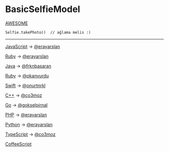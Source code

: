BasicSelfieModel
================

[AWESOME](https://github.com/erayarslan/Awesome-BasicSelfieModel)

```
Selfie.takePhoto()  // ağlama melis :)
```


___
[JavaScript](https://github.com/erayarslan/BasicSelfieModel-JavaScript) -> [@erayarslan](https://github.com/erayarslan)

[Ruby](https://github.com/erayarslan/BasicSelfieModel-Ruby) -> [@erayarslan](https://github.com/erayarslan)

[Java](https://github.com/frknbasaran/BasicSelfieModel-java) -> [@frknbasaran](https://github.com/frknbasaran)

[Ruby](https://github.com/okanvurdu/BasicSelfieModel-rb) -> [@okanvurdu](https://github.com/okanvurdu)

[Swift](https://github.com/onurtnrkl/BasicSelfieModel-Swift) -> [@onurtnrkl](https://github.com/onurtnrkl)

[C++](https://github.com/co3moz/BasicSelfieModel-cpp) -> [@co3moz](https://github.com/co3moz)

[Go](https://github.com/gokselpirnal/BasicSelfieModel-Go ) -> [@gokselpirnal](https://github.com/gokselpirnal)

[PHP](https://github.com/erayarslan/BasicSelfieModel-PHP) -> [@erayarslan](https://github.com/erayarslan)

[Python](https://github.com/erayarslan/BasicSelfieModel-Python) -> [@erayarslan](https://github.com/erayarslan) 

[TypeScript](https://github.com/co3moz/BasicSelfieModel-Typescript) -> [@co3moz](https://github.com/co3moz)

[CoffeeScript](https://github.com/ahmetozantekin/BasicSelfieModel-coffeescript) 
